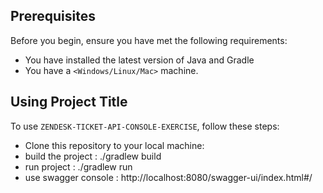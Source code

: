 ## Prerequisites

Before you begin, ensure you have met the following requirements:

- You have installed the latest version of Java and Gradle
- You have a `<Windows/Linux/Mac>` machine.

## Using Project Title

To use `ZENDESK-TICKET-API-CONSOLE-EXERCISE`, follow these steps:

- Clone this repository to your local machine: 
- build the project : ./gradlew build
- run project : ./gradlew run
- use swagger console : http://localhost:8080/swagger-ui/index.html#/